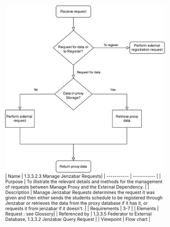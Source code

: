 ![1.3.3.2.3 Manage Jenzabar Requests](1.3.3.2.3%20Manage%20Jenzabar%20Requests%20flowchart.drawio.svg)
<br>
| Name | 1.3.3.2.3 Manage Jenzabar Requests|
| ----------- | ----------- |
| Purpose | To illistrate the relevant details and methods for the management of requests between Manage Proxy and the External Dependency.  |
| Description | Manage Jenzabar Requests determines the request it was given and then either sends the students schedule to be registered through Jenzabar or retrieves the data from the proxy database if it has it, or requests it from jenzabar if it doesn't.  |
| Requirements | 3-7 |
| Elements | Request : see Glossory|
| Referenced by | 1.3.3.5 Federator to External Database, 1.3.3.2 Jenzabar Query Request  |
| Viewpoint | Flow chart |
